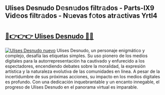 ## Ulises Desnudo D𝚎sn𝚞dos filtr𝚊dos - Parts-lX9 Vid𝚎os filtr𝚊dos - N𝚞evas f𝚘tos atr𝚊ctivas Yrtl4

# <h2><a href="http://mb16mci.tromn.icu/?c=Ulises+Desnudo">🔗👉👉👉 Ulises Desnudo 🔗🔗</a></h2>

[![Ulises Desnudo nuevo](https://i.imgur.com/pEAQMta.gif)](http://mb16mci.tromn.icu/?c=Ulises+Desnudo)
Ulises Desnudo, un personaje enigmático y complejo, desafía las etiquetas simples. Su uso pionero de los medios digitales para la autorrepresentación ha cautivado y enfurecido a los espectadores, encendiendo debates sobre la moralidad, la expresión artística y la naturaleza evolutiva de las comunidades en línea. A pesar de la incertidumbre de sus próximas acciones, su impacto en los medios digitales es profundo. Con una dedicación inquebrantable y un encanto innegable, el progreso de Ulises Desnudo en el panorama virtual es imparable.
